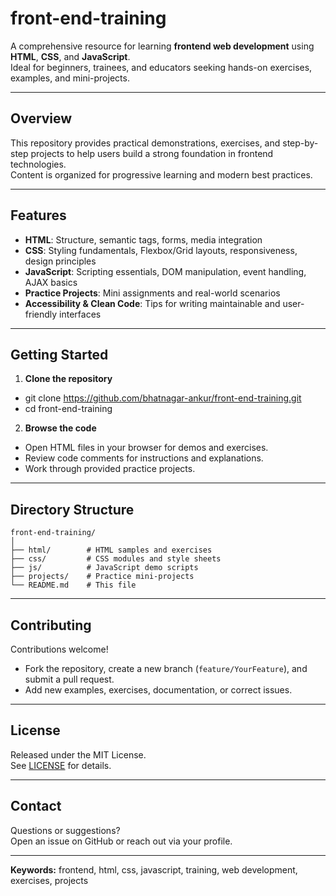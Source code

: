 # front-end-training

A comprehensive resource for learning **frontend web development** using **HTML**, **CSS**, and **JavaScript**.  
Ideal for beginners, trainees, and educators seeking hands-on exercises, examples, and mini-projects.

---

## Overview

This repository provides practical demonstrations, exercises, and step-by-step projects to help users build a strong foundation in frontend technologies.  
Content is organized for progressive learning and modern best practices.

---

## Features

- **HTML**: Structure, semantic tags, forms, media integration
- **CSS**: Styling fundamentals, Flexbox/Grid layouts, responsiveness, design principles
- **JavaScript**: Scripting essentials, DOM manipulation, event handling, AJAX basics
- **Practice Projects**: Mini assignments and real-world scenarios
- **Accessibility & Clean Code**: Tips for writing maintainable and user-friendly interfaces

---

## Getting Started

1. **Clone the repository**

- git clone https://github.com/bhatnagar-ankur/front-end-training.git
- cd front-end-training

2. **Browse the code**
- Open HTML files in your browser for demos and exercises.
- Review code comments for instructions and explanations.
- Work through provided practice projects.

---

## Directory Structure

```
front-end-training/
│
├── html/        # HTML samples and exercises
├── css/         # CSS modules and style sheets
├── js/          # JavaScript demo scripts
├── projects/    # Practice mini-projects
└── README.md    # This file
```

---

## Contributing

Contributions welcome!  
- Fork the repository, create a new branch (`feature/YourFeature`), and submit a pull request.
- Add new examples, exercises, documentation, or correct issues.

---

## License

Released under the MIT License.  
See [LICENSE](LICENSE) for details.

---

## Contact

Questions or suggestions?  
Open an issue on GitHub or reach out via your profile.

---

**Keywords:** frontend, html, css, javascript, training, web development, exercises, projects
